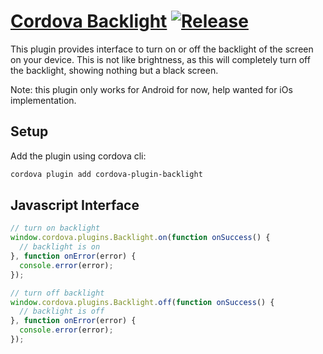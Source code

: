 # [Cordova Backlight](https://github.com/mebibou/cordova-plugin-backlight) [![Release](https://img.shields.io/npm/v/cordova-plugin-backlight.svg?style=flat)](https://github.com/mebibou/cordova-plugin-backlight/releases)

This plugin provides interface to turn on or off the backlight of the screen on your device. This is not like brightness, as this will completely turn off the backlight, showing nothing but a black screen.

Note: this plugin only works for Android for now, help wanted for iOs implementation.

## Setup

Add the plugin using cordova cli:
```bash
cordova plugin add cordova-plugin-backlight
```

## Javascript Interface

```javascript
// turn on backlight
window.cordova.plugins.Backlight.on(function onSuccess() {
  // backlight is on
}, function onError(error) {
  console.error(error);
});

// turn off backlight
window.cordova.plugins.Backlight.off(function onSuccess() {
  // backlight is off
}, function onError(error) {
  console.error(error);
});
```
